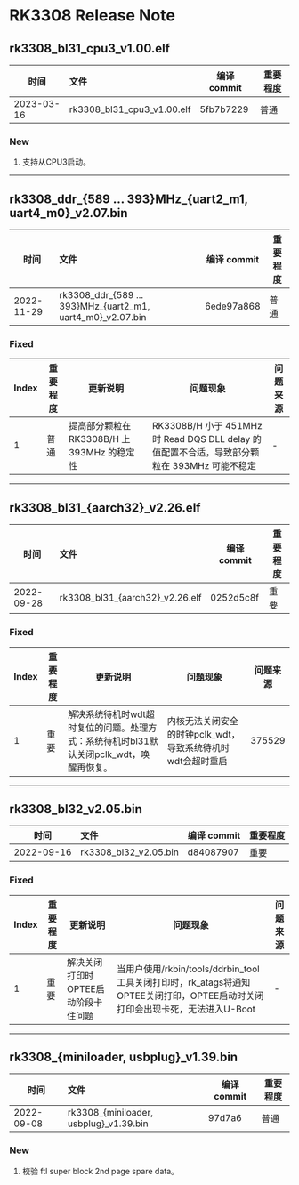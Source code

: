 # RK3308 Release Note

## rk3308_bl31_cpu3_v1.00.elf

| 时间       | 文件                       | 编译 commit | 重要程度 |
| ---------- | :------------------------- | ----------- | -------- |
| 2023-03-16 | rk3308_bl31_cpu3_v1.00.elf | 5fb7b7229   | 普通     |

### New

1. 支持从CPU3启动。

------

## rk3308_ddr_{589 ... 393}MHz_{uart2_m1, uart4_m0}_v2.07.bin

| 时间       | 文件                                                       | 编译 commit | 重要程度 |
| ---------- | :--------------------------------------------------------- | ----------- | -------- |
| 2022-11-29 | rk3308_ddr_{589 ... 393}MHz_{uart2_m1, uart4_m0}_v2.07.bin | 6ede97a868  | 普通     |

### Fixed

| Index | 重要程度 | 更新说明                                    | 问题现象                                                     | 问题来源 |
| ----- | -------- | ------------------------------------------- | ------------------------------------------------------------ | -------- |
| 1     | 普通     | 提高部分颗粒在 RK3308B/H 上 393MHz 的稳定性 | RK3308B/H 小于 451MHz 时 Read DQS DLL delay 的值配置不合适，导致部分颗粒在 393MHz 可能不稳定 | -        |

------

## rk3308_bl31_{aarch32}_v2.26.elf

| 时间       | 文件                            | 编译 commit | 重要程度 |
| ---------- | :------------------------------ | ----------- | -------- |
| 2022-09-28 | rk3308_bl31_{aarch32}_v2.26.elf | 0252d5c8f   | 重要     |

### Fixed

| Index | 重要程度 | 更新说明                                                     | 问题现象                                                    | 问题来源 |
| ----- | -------- | ------------------------------------------------------------ | ----------------------------------------------------------- | -------- |
| 1     | 重要     | 解决系统待机时wdt超时复位的问题。处理方式：系统待机时bl31默认关闭pclk_wdt，唤醒再恢复。 | 内核无法关闭安全的时钟pclk_wdt，导致系统待机时wdt会超时重启 | 375529   |

------

## rk3308_bl32_v2.05.bin

| 时间       | 文件                  | 编译 commit | 重要程度 |
| ---------- | :-------------------- | ----------- | -------- |
| 2022-09-16 | rk3308_bl32_v2.05.bin | d84087907   | 重要     |

### Fixed

| Index | 重要程度 | 更新说明                            | 问题现象                                                     | 问题来源 |
| ----- | -------- | ----------------------------------- | ------------------------------------------------------------ | -------- |
| 1     | 重要     | 解决关闭打印时OPTEE启动阶段卡住问题 | 当用户使用/rkbin/tools/ddrbin_tool工具关闭打印时，rk_atags将通知OPTEE关闭打印，OPTEE启动时关闭打印会出现卡死，无法进入U-Boot | -        |

------

## rk3308_{miniloader, usbplug}_v1.39.bin

| 时间       | 文件                                   | 编译 commit  | 重要程度 |
| ---------- | :------------------------------------- | ------- | -------- |
| 2022-09-08 | rk3308_{miniloader, usbplug}_v1.39.bin | 97d7a6 | 普通     |

### New

1. 校验 ftl super block 2nd page spare data。
